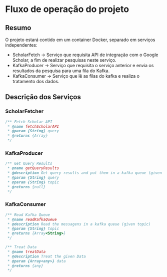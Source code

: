 # Fluxo de operação do projeto

## Resumo

O projeto estará contido em um container Docker, separado em serviços independentes:

* ScholarFetch -> Serviço que requisita API de integração com o Google Scholar, a fim de realizar pesquisas neste serviço.
* KafkaProducer -> Serviço que requisita o serviço anterior e envia os resultados da pesquisa para uma fila do Kafka.
* KafkaConsumer -> Serviço que lê as filas do kafka e realiza o tratamento dos dados.

## Descrição dos Serviços

### ScholarFetcher

```js
/** Fetch Scholar API
 * @name fetchScholarAPI
 * @param {String} query 
 * @returns {Array}
 */

```

### KafkaProducer

```js
/** Get Query Results
 * @name getQueryResults
 * @description Get query results and put them in a kafka queue (given topic)
 * @param {String} query 
 * @param {String} topic 
 * @returns {null}
 */

```

### KafkaConsumer

```js
/** Read Kafka Queue
 * @name readKafkaQueue
 * @description Read the messagens in a kafka queue (given topic)
 * @param {String} topic 
 * @returns {Array<String>}
 */

/** Treat Data
 * @name treatData
 * @description Treat the given Data
 * @param {Array<any>} data 
 * @returns {any}
 */

```

